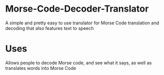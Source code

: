 # Morse-Code-Decoder-Translator
A simple and pretty easy to use translator for Morse Code translation and decoding that also features text to speech

# Uses
Allows people to decode Morse code, and see what it says, as well as translates words into Morse Code

